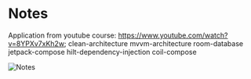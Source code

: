 # Notes
Application from youtube course: https://www.youtube.com/watch?v=8YPXv7xKh2w;      clean-architecture      mvvm-architecture      room-database      jetpack-compose      hilt-dependency-injection      coil-compose

![Notes](https://github.com/kKrzysciak96/Notes/assets/122617307/c8ede875-1475-457b-9aaa-f6b9e1dfaead)
